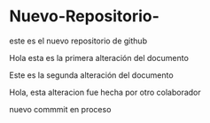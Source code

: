 # Nuevo-Repositorio-
este es el nuevo repositorio de github

Hola esta es la primera alteración del documento



Este es la segunda alteración del documento


Hola, esta alteracion fue hecha por otro colaborador



nuevo commmit en proceso
